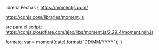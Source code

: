 libreria Fechas {
https://momentjs.com/

https://cdnjs.com/libraries/moment.js

src para el script:
https://cdnjs.cloudflare.com/ajax/libs/moment.js/2.29.4/moment.min.js

formato:
var = moment(date).format("DD/MM/YYYY");
}


